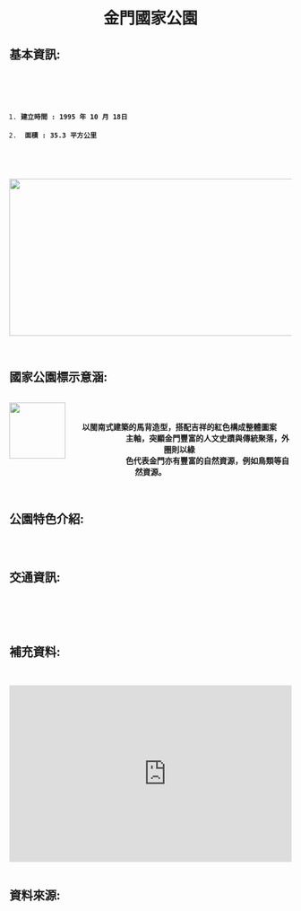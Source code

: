 <center><h1 class="header-level-1" >金門國家公園</h1></center>
<p>
  
 <style>
  html {
    height: 100%;
  }

  body {
    background-image: url("https://png.pngtree.com/thumb_back/fw800/back_pic/04/08/98/405814a2ba920b1.jpg");
    background-repeat: no-repeat;
    background-attachment: fixed;
    background-position: center;
    background-size: cover;
  }
</style>

<h2 class="header-level-2" >基本資訊:</h2>
<pre class="highlight"><code>
<ol>
  <li><h4>建立時間 : 1995 年 10 月 18日 </h4></li><li><h4> 面積 : 35.3 平方公里 </h4></li>
 </ol>
<img id="comp-ja6kq5fb1imgimage" style="width: 560px; height: 280px;" src="http://images.china.cn/attachement/jpg/site1007/20110804/0013729e78490fa4c43412.jpg" data-type="image">

</code></pre>


<h2 class="header-level-2" >國家公園標示意涵:</h2>

<pre class="highlight"><code>
<img align="left" style="width: 100px; height: 100px;" src="https://upload.wikimedia.org/wikipedia/commons/thumb/7/7c/Kinmen_National_Park_Headquarters_Logo.svg/2000px-Kinmen_National_Park_Headquarters_Logo.svg.png" data-type="image">
<center><h3>以閩南式建築的馬背造型，搭配吉祥的紅色構成整體圖案
            主軸，突顯金門豐富的人文史蹟與傳統聚落，外圈則以綠
            色代表金門亦有豐富的自然資源，例如鳥類等自然資源。</h3></center>
</code></pre>


<h2 class="header-level-2" >公園特色介紹:</h2>

<pre class="highlight"><code>

</code></pre>


<h2 class="header-level-2" >交通資訊:</h2>

<pre class="highlight"><code>



</code></pre>


<h2 class="header-level-2" >補充資料:</h2>

<pre class="highlight"><code>

<iframe width="560" height="315" src="https://www.youtube.com/embed/eJoEg2TCDag" frameborder="0" allow="accelerometer; autoplay; encrypted-media; gyroscope; picture-in-picture" allowfullscreen></iframe>

</code></pre>


<h2 class="header-level-2" >資料來源:</h2>

<pre class="highlight"><code>

</code></pre>

